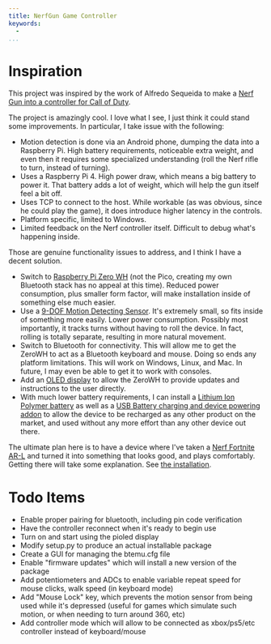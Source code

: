 ```yaml
---
title: NerfGun Game Controller
keywords:
  -
...
```


# Inspiration

This project was inspired by the work of Alfredo Sequeida to make a [Nerf Gun into a
controller for Call of Duty](https://github.com/AlfredoSequeida/Nerf-Gun-Call-of-Duty-Warzone-Controller).

The project is amazingly cool. I love what I see, I just think it could stand some
improvements. In particular, I take issue with the following:

* Motion detection is done via an Android phone, dumping the data into a Raspberry Pi.
  High battery requirements, noticeable extra weight, and even then it requires some
  specialized understanding (roll the Nerf rifle to turn, instead of turning).
* Uses a Raspberry Pi 4. High power draw, which means a big battery to power it. That
  battery adds a lot of weight, which will help the gun itself feel a bit off.
* Uses TCP to connect to the host. While workable (as was obvious, since he could play
  the game), it does introduce higher latency in the controls.
* Platform specific, limited to Windows.
* Limited feedback on the Nerf controller itself. Difficult to debug what's happening
  inside.

Those are genuine functionality issues to address, and I think I have a decent solution.

* Switch to [Raspberry Pi Zero WH](https://www.adafruit.com/product/3708) (not the Pico,
  creating my own Bluetooth stack has no appeal at this time). Reduced power consumption,
  plus smaller form factor, will make installation inside of something else much easier.
* Use a [9-DOF Motion Detecting Sensor](https://www.adafruit.com/product/2472). It's
  extremely small, so fits inside of something more easily. Lower power consumption.
  Possibly most importantly, it tracks turns without having to roll the device. In fact,
  rolling is totally separate, resulting in more natural movement.
* Switch to Bluetooth for connectivity. This will allow me to get the ZeroWH to act
  as a Bluetooth keyboard and mouse. Doing so ends any platform limitations. This
  will work on Windows, Linux, and Mac. In future, I may even be able to get it to
  work with consoles.
* Add an [OLED display](https://www.adafruit.com/product/3527) to allow the ZeroWH to
  provide updates and instructions to the user directly.
* With much lower battery requirements, I can install a [Lithium Ion Polymer battery](https://www.adafruit.com/product/328)
  as well as a [USB Battery charging and device powering addon](https://www.adafruit.com/product/2465)
  to allow the device to be recharged as any other product on the market, and used
  without any more effort than any other device out there.
  
The ultimate plan here is to have a device where I've taken a [Nerf Fortnite AR-L](https://nerf.hasbro.com/en-us/product/fortnite-ar-l-nerf-elite-dart-blaster:BD9E4C78-1160-4FD6-9498-A39AC0632525)
and turned it into something that looks good, and plays comfortably. Getting there will
take some explanation. See [the installation](docs/install.md).

# Todo Items

* Enable proper pairing for bluetooth, including pin code verification
* Have the controller reconnect when it's ready to begin use
* Turn on and start using the pioled display
* Modify setup.py to produce an actual installable package
* Create a GUI for managing the btemu.cfg file
* Enable "firmware updates" which will install a new version of the package
* Add potentiometers and ADCs to enable variable repeat speed for mouse clicks, walk speed
  (in keyboard mode)
* Add "Mouse Lock" key, which prevents the motion sensor from being used while it's depressed
  (useful for games which simulate such motion, or when needing to turn around 360, etc)
* Add controller mode which will allow to be connected as xbox/ps5/etc controller instead of
  keyboard/mouse
